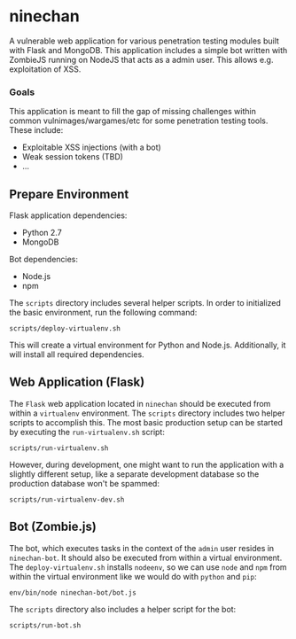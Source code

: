 ninechan
========

A vulnerable web application for various penetration testing modules built with Flask and MongoDB. This application
includes a simple bot written with ZombieJS running on NodeJS that acts as a admin user. This allows e.g. exploitation
of XSS.

### Goals
This application is meant to fill the gap of missing challenges within common vulnimages/wargames/etc for some
penetration testing tools. These include:

* Exploitable XSS injections (with a bot)
* Weak session tokens (TBD)
* ...

## Prepare Environment
Flask application dependencies:
* Python 2.7
* MongoDB

Bot dependencies:
* Node.js
* npm

The `scripts` directory includes several helper scripts. In order to initialized the basic environment, run the
following command:

```
scripts/deploy-virtualenv.sh
```

This will create a virtual environment for Python and Node.js. Additionally, it will install all required dependencies.

## Web Application (Flask)
The `Flask` web application located in `ninechan` should be executed from within a `virtualenv` environment. The
`scripts` directory includes two helper scripts to accomplish this. The most basic production setup can be started
by executing the `run-virtualenv.sh` script:

```
scripts/run-virtualenv.sh
```

However, during development, one might want to run the application with a slightly different setup, like a separate
development database so the production database won't be spammed:

```
scripts/run-virtualenv-dev.sh
```

## Bot (Zombie.js)
The bot, which executes tasks in the context of the `admin` user resides in `ninechan-bot`. It should also be
executed from within a virtual environment. The `deploy-virtualenv.sh` installs `nodeenv`, so we can use `node` and
`npm` from within the virtual environment like we would do with `python` and `pip`:

```
env/bin/node ninechan-bot/bot.js
```

The `scripts` directory also includes a helper script for the bot:

```
scripts/run-bot.sh
```

